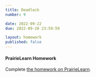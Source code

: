```yaml
---
title: Deadlock
number: 9

date: 2022-09-22
due: 2022-09-26 23:59:59

layout: homework
published: false
---
```


#### PrairieLearn Homework

Complete [the homework on PrairieLearn](https://www.prairielearn.org/pl/course_instance/129520).